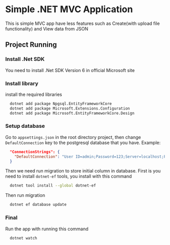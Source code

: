 # Simple .NET MVC Application

<p>This is simple MVC app have less features such as Create(with upload file functionality) and View data from JSON</p>

## Project Running

### Install .Net SDK
  
  You need to install .Net SDK Version 6 in official Microsoft site

### Install library

  install the required libraries

```bash
  dotnet add package Npgsql.EntityFrameworkCore
  dotnet add package Microsoft.Extensions.Configuration
  dotnet add package Microsoft.EntityFrameworkCore.Design
```

### Setup database

  Go to `appsettings.json` in the root directory project, then change `DefaultConnection` key to the postgresql database that you have.
  Example:

```json
  "ConnectionStrings": {
    "DefaultConnection": "User ID=admin;Password=123;Server=localhost;Port=5432;Database=mvc_dotnet;Integrated Security=true;Pooling=true;"
  }
```

  Then we need run migration to store initial column in database. First is you need to install `dotnet-ef` tools, you install with this command

```bash
  dotnet tool install --global dotnet-ef
```

  Then run migration
```bash
  dotnet ef database update
```


### Final

  Run the app with running this command

```bash
  dotnet watch
```